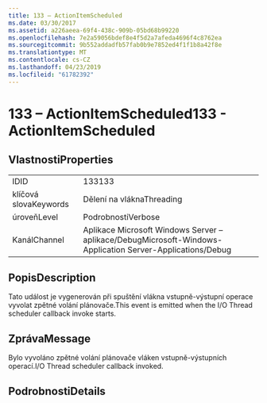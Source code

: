 ```yaml
---
title: 133 – ActionItemScheduled
ms.date: 03/30/2017
ms.assetid: a226aeea-69f4-438c-909b-05bd68b99220
ms.openlocfilehash: 7e2a59056bdef8e4f5d2a7afeda4696f4c8762ea
ms.sourcegitcommit: 9b552addadfb57fab0b9e7852ed4f1f1b8a42f8e
ms.translationtype: MT
ms.contentlocale: cs-CZ
ms.lasthandoff: 04/23/2019
ms.locfileid: "61782392"
---
```

# <a name="133---actionitemscheduled"></a><span data-ttu-id="3f118-102">133 – ActionItemScheduled</span><span class="sxs-lookup"><span data-stu-id="3f118-102">133 - ActionItemScheduled</span></span>
## <a name="properties"></a><span data-ttu-id="3f118-103">Vlastnosti</span><span class="sxs-lookup"><span data-stu-id="3f118-103">Properties</span></span>  
  
|||  
|-|-|  
|<span data-ttu-id="3f118-104">ID</span><span class="sxs-lookup"><span data-stu-id="3f118-104">ID</span></span>|<span data-ttu-id="3f118-105">133</span><span class="sxs-lookup"><span data-stu-id="3f118-105">133</span></span>|  
|<span data-ttu-id="3f118-106">klíčová slova</span><span class="sxs-lookup"><span data-stu-id="3f118-106">Keywords</span></span>|<span data-ttu-id="3f118-107">Dělení na vlákna</span><span class="sxs-lookup"><span data-stu-id="3f118-107">Threading</span></span>|  
|<span data-ttu-id="3f118-108">úroveň</span><span class="sxs-lookup"><span data-stu-id="3f118-108">Level</span></span>|<span data-ttu-id="3f118-109">Podrobnosti</span><span class="sxs-lookup"><span data-stu-id="3f118-109">Verbose</span></span>|  
|<span data-ttu-id="3f118-110">Kanál</span><span class="sxs-lookup"><span data-stu-id="3f118-110">Channel</span></span>|<span data-ttu-id="3f118-111">Aplikace Microsoft Windows Server – aplikace/Debug</span><span class="sxs-lookup"><span data-stu-id="3f118-111">Microsoft-Windows-Application Server-Applications/Debug</span></span>|  
  
## <a name="description"></a><span data-ttu-id="3f118-112">Popis</span><span class="sxs-lookup"><span data-stu-id="3f118-112">Description</span></span>  
 <span data-ttu-id="3f118-113">Tato událost je vygenerován při spuštění vlákna vstupně-výstupní operace vyvolat zpětné volání plánovače.</span><span class="sxs-lookup"><span data-stu-id="3f118-113">This event is emitted when the I/O Thread scheduler callback invoke starts.</span></span>  
  
## <a name="message"></a><span data-ttu-id="3f118-114">Zpráva</span><span class="sxs-lookup"><span data-stu-id="3f118-114">Message</span></span>  
 <span data-ttu-id="3f118-115">Bylo vyvoláno zpětné volání plánovače vláken vstupně-výstupních operací.</span><span class="sxs-lookup"><span data-stu-id="3f118-115">I/O Thread scheduler callback invoked.</span></span>  
  
## <a name="details"></a><span data-ttu-id="3f118-116">Podrobnosti</span><span class="sxs-lookup"><span data-stu-id="3f118-116">Details</span></span>
